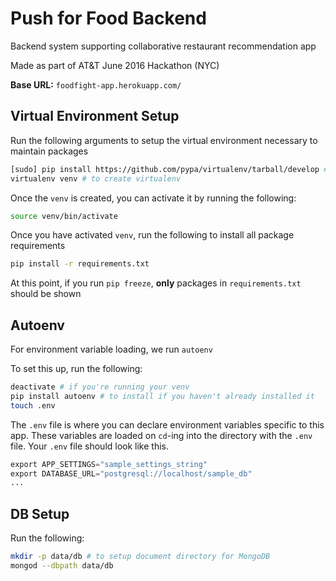 # Push for Food Backend 

Backend system supporting collaborative restaurant recommendation app

Made as part of AT&T June 2016 Hackathon (NYC)

**Base URL:** `foodfight-app.herokuapp.com/`


## Virtual Environment Setup
Run the following arguments to setup the virtual environment necessary to maintain packages 

```bash 
[sudo] pip install https://github.com/pypa/virtualenv/tarball/develop # to update virtualenv
virtualenv venv # to create virtualenv 
```

Once the `venv` is created, you can activate it by running the following: 

```bash 
source venv/bin/activate 
```

Once you have activated `venv`, run the following to install all package requirements

```bash 
pip install -r requirements.txt
```

At this point, if you run `pip freeze`, **only** packages in `requirements.txt` should be shown 


## Autoenv 
For environment variable loading, we run `autoenv` 

To set this up, run the following: 

```bash 
deactivate # if you're running your venv
pip install autoenv # to install if you haven't already installed it 
touch .env 
```

The `.env` file is where you can declare environment variables specific to this app.  These variables are loaded on `cd`-ing into the directory with the `.env` file.  Your `.env` file should look like this.  

```python
export APP_SETTINGS="sample_settings_string"
export DATABASE_URL="postgresql://localhost/sample_db"
... 
```

## DB Setup 
Run the following: 

```bash
mkdir -p data/db # to setup document directory for MongoDB 
mongod --dbpath data/db 
```





